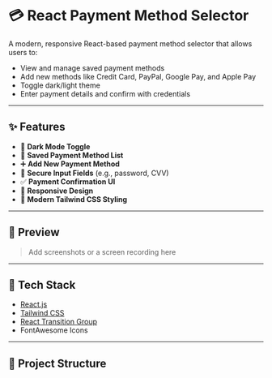 # 💳 React Payment Method Selector

A modern, responsive React-based payment method selector that allows users to:
- View and manage saved payment methods
- Add new methods like Credit Card, PayPal, Google Pay, and Apple Pay
- Toggle dark/light theme
- Enter payment details and confirm with credentials

---

## ✨ Features

- 🔘 **Dark Mode Toggle**
- 💾 **Saved Payment Method List**
- ➕ **Add New Payment Method**
- 🔐 **Secure Input Fields** (e.g., password, CVV)
- ✅ **Payment Confirmation UI**
- 📱 **Responsive Design**
- 🎨 **Modern Tailwind CSS Styling**

---

## 📸 Preview

> Add screenshots or a screen recording here

---

## 🚀 Tech Stack

- [React.js](https://reactjs.org/)
- [Tailwind CSS](https://tailwindcss.com/)
- [React Transition Group](https://reactcommunity.org/react-transition-group/)
- FontAwesome Icons

---

## 📂 Project Structure

